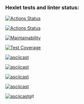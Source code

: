 ### Hexlet tests and linter status:
[![Actions Status](https://github.com/YuliaPie/python-project-50/actions/workflows/hexlet-check.yml/badge.svg)](https://github.com/YuliaPie/python-project-50/actions)

[![Actions Status](https://github.com/YuliaPie/python-project-50/actions/workflows/pyci.yml/badge.svg)](https://github.com/YuliaPie/python-project-50/actions)

[![Maintainability](https://api.codeclimate.com/v1/badges/4142ce737f9a364bcd4e/maintainability)](https://codeclimate.com/github/YuliaPie/python-project-50/maintainability)

[![Test Coverage](https://api.codeclimate.com/v1/badges/4142ce737f9a364bcd4e/test_coverage)](https://codeclimate.com/github/YuliaPie/python-project-50/test_coverage)

[![asciicast](https://asciinema.org/a/fEQLIDjXuhZ3EQLmC6ju77mIM.svg)](https://asciinema.org/a/fEQLIDjXuhZ3EQLmC6ju77mIM)

[![asciicast](https://asciinema.org/a/cq5deWE2oYrMUFw8h4djjpVaO.svg)](https://asciinema.org/a/cq5deWE2oYrMUFw8h4djjpVaO)

[![asciicast](https://asciinema.org/a/87ACK4hZGj1a4ODZJ4okUM6wB.svg)](https://asciinema.org/a/87ACK4hZGj1a4ODZJ4okUM6wB)

[![asciicast](https://asciinema.org/a/8f7ixlzf3bF39BFu1gLOezGyQ.svg)](https://asciinema.org/a/8f7ixlzf3bF39BFu1gLOezGyQ)

[![asciicast](https://asciinema.org/a/D7DeVYhkPoGPp7jpld2ymsieu.svg)](https://asciinema.org/a/D7DeVYhkPoGPp7jpld2ymsieu)git